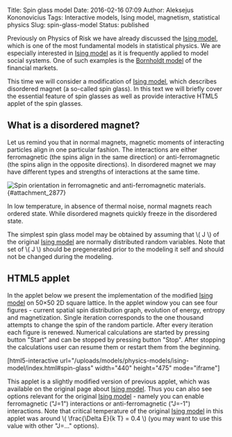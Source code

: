 Title: Spin glass model
Date: 2016-02-16 07:09
Author: Aleksejus Kononovicius
Tags: Interactive models, Ising model, magnetism, statistical physics
Slug: spin-glass-model
Status: published

Previously on Physics of Risk we
have already discussed the [Ising
model]({filename}/articles/2010/ising-model.md), which is one of the most
fundamental models in statistical physics. We are especially interested
in [Ising model]({filename}/articles/2010/ising-model.md) as it is
frequently applied to model social systems. One of such examples is the
[Bornholdt model]({filename}/articles/2011/bornholdt-model.md) of the
financial markets.

This time we will consider a modification of [Ising
model]({filename}/articles/2010/ising-model.md), which describes
disordered magnet (a so-called spin glass). In this text we will briefly
cover the essential feature of spin glasses as well as provide
interactive HTML5 applet of the spin glasses.<!--more-->

What is a disordered magnet?
----------------------------

Let us remind you that in normal magnets, magnetic moments of
interacting particles align in one particular fashion. The interactions
are either ferromagnetic (the spins align in the same direction) or
anti-ferromagnetic (the spins align in the opposite directions). In
disordered magnet we may have different types and strengths of
interactions at the same time.

![Spin orientation in ferromagnetic and anti-ferromagnetic
materials.]({static}/uploads/2016/spin-glass-fero-anti-fero.png " Spin
orientation in ferromagnetic and anti-ferromagnetic
materials."){#attachment_2877} 

In low temperature, in absence of thermal noise, normal magnets reach
ordered state. While disordered magnets quickly freeze in the disordered
state.

The simplest spin glass model may be obtained by assuming that \\\( J \\\) of the original [Ising
model]({filename}/articles/2010/ising-model.md) are normally
distributed random variables. Note that set of \\\(  J \\\) should be
pregenerated prior to the modeling it self and should not be changed
during the modeling.

HTML5 applet
------------

In the applet below we present the implementation of the modified
[Ising model]({filename}/articles/2010/ising-model.md) on 50×50 2D
square lattice. In the applet window you can see four figures - current
spatial spin distribution graph, evolution of energy, entropy and
magnetization. Single iteration corresponds to the one thousand attempts
to change the spin of the random particle. After every iteration each
figure is renewed. Numerical calculations are started by pressing button
"Start" and can be stopped by pressing button "Stop". After stopping the
calculations user can resume them or restart them from the beginning.

[html5-interactive
url="/uploads/models/physics-models/ising-model/index.html\#spin-glass"
width="440" height="475" mode="iframe"]

This applet is a slightly modified version of previous applet, which was
available on the original page about [Ising
model]({filename}/articles/2010/ising-model.md). Thus you can also see
options relevant for the original [Ising
model]({filename}/articles/2010/ising-model.md) - namely you can enable
ferromagnetic ("J=1") interactions or anti-ferromagnetic ("J=-1")
interactions. Note that critical temperature of the original [Ising
model]({filename}/articles/2010/ising-model.md) in this applet was
around \\\(  \frac{\Delta E}{k T} = 0.4 \\\) (you may want to use this
value with other "J=..." options).
